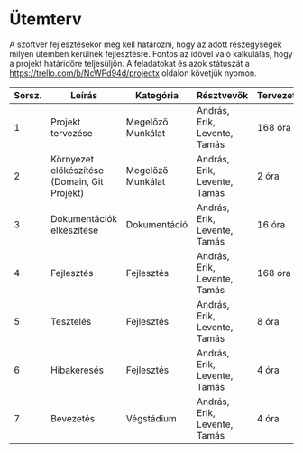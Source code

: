 # Ütemterv

A szoftver fejlesztésekor meg kell határozni, hogy az adott részegységek milyen ütemben kerülnek fejlesztésre. Fontos az idővel való kalkulálás, hogy a projekt határidőre teljesüljön. A feladatokat és azok státuszát a https://trello.com/b/NcWPd94d/projectx oldalon követjük nyomon.

| Sorsz.| Leírás                                       | Kategória         | Résztvevők                   | Tervezett | András | Erik    | Levente | Tamás   | Tényleges |
| ----- | -------------------------------------------- | ----------------- | ---------------------------- | --------- | ------ | ------- | ------- | ------- | --------- |
| 1     | Projekt tervezése                            | Megelőző Munkálat | András, Erik, Levente, Tamás | 168 óra   |        |         |         |         |           |
| 2     | Környezet előkészítése (Domain, Git Projekt) | Megelőző Munkálat | András, Erik, Levente, Tamás | 2 óra     |        |         |         |         |           |     
| 3     | Dokumentációk elkészítése                    | Dokumentáció      | András, Erik, Levente, Tamás | 16 óra    |        |         |         |         |           |
| 4     | Fejlesztés                                   | Fejlesztés        | András, Erik, Levente, Tamás | 168 óra   |        |         |         |         |           |
| 5     | Tesztelés                                    | Fejlesztés        | András, Erik, Levente, Tamás | 8 óra     |        |         |         |         |           |
| 6     | Hibakeresés                                  | Fejlesztés        | András, Erik, Levente, Tamás | 4 óra     |        |         |         |         |           |
| 7     | Bevezetés                                    | Végstádium        | András, Erik, Levente, Tamás | 4 óra     |        |         |         |         |           |

